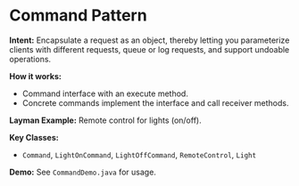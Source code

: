 # Command Pattern

**Intent:** Encapsulate a request as an object, thereby letting you parameterize clients with different requests, queue or log requests, and support undoable operations.

**How it works:**
- Command interface with an execute method.
- Concrete commands implement the interface and call receiver methods.

**Layman Example:** Remote control for lights (on/off).

**Key Classes:**
- `Command`, `LightOnCommand`, `LightOffCommand`, `RemoteControl`, `Light`

**Demo:** See `CommandDemo.java` for usage.
